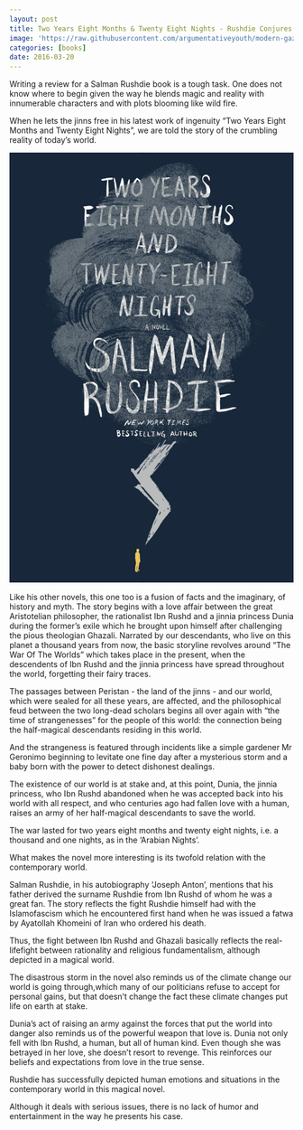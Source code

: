 ```yaml
---
layout: post
title: Two Years Eight Months & Twenty Eight Nights - Rushdie Conjures Jinnis Yet Again!
image: 'https://raw.githubusercontent.com/argumentativeyouth/modern-gaze/master/assets/img/salman-rushdie-modern-gaze.jpg'
categories: [books]
date: 2016-03-20
---
```

Writing a review for a Salman Rushdie book is a tough task. One does not know where to begin given the way he blends magic and reality with innumerable characters and with plots blooming like wild fire. 

When he lets the jinns free in his latest work of ingenuity “Two Years Eight Months and Twenty Eight Nights”, we are told the story of the crumbling reality of today’s world. 

![Two Years Eight Months And Twenty Eight Nights By Salman Rushdie](https://raw.githubusercontent.com/argumentativeyouth/modern-gaze/master/assets/img/2y8m28n-salman-rushdie-modern-gaze.jpg)

Like his other novels, this one too is a fusion of facts and the imaginary, of history and myth. The story begins with a love affair between the great Aristotelian philosopher, the rationalist Ibn Rushd and a jinnia princess Dunia during the former’s exile which he brought upon himself after challenging the pious theologian Ghazali. Narrated by our descendants, who live on this planet a thousand years from now, the basic storyline revolves around “The War Of The Worlds” which takes place in the present, when the descendents of Ibn Rushd and the jinnia princess have spread throughout the world, forgetting their fairy traces. 

The passages between Peristan - the land of the jinns - and our world, which were sealed for all these years, are affected, and the philosophical feud between the two long-dead scholars begins all over again with “the time of strangenesses” for the people of this world: the connection being the half-magical descendants residing in this world. 

And the strangeness is featured through incidents like a simple gardener Mr Geronimo beginning to levitate one fine day after a mysterious storm and a baby born with the power to detect dishonest dealings. 

The existence of our world is at stake and, at this point, Dunia, the jinnia princess, who Ibn Rushd abandoned when he was accepted back into his world with all respect, and who centuries ago had fallen love with a human, raises an army of her half-magical descendants to save the world. 

The war lasted for two years eight months and twenty eight nights, i.e. a thousand and one nights, as in the ‘Arabian Nights’. 

What makes the novel more interesting is its twofold relation with the contemporary world. 

Salman Rushdie, in his autobiography ‘Joseph Anton’, mentions that his father derived the surname Rushdie from Ibn Rushd of whom he was a great fan. The story reflects the fight Rushdie himself had with the Islamofascism which he encountered first hand when he was issued a fatwa by Ayatollah Khomeini of Iran who ordered his death. 

Thus, the fight between Ibn Rushd and Ghazali basically reflects the real-lifefight between rationality and religious fundamentalism, although depicted in a magical world. 

The disastrous storm in the novel also reminds us of the climate change our world is going through,which many of our politicians refuse to accept for personal gains, but that doesn’t change the fact these climate changes put life on earth at stake. 

Dunia’s act of raising an army against the forces that put the world into danger also reminds us of the powerful weapon that love is. Dunia not only fell with Ibn Rushd, a human, but all of human kind. Even though she was betrayed in her love, she doesn’t resort to revenge. This reinforces our beliefs and expectations from love in the true sense.

Rushdie has successfully depicted human emotions and situations in the contemporary world in this magical novel. 

Although it deals with serious issues, there is no lack of humor and entertainment in the way he presents his case.

